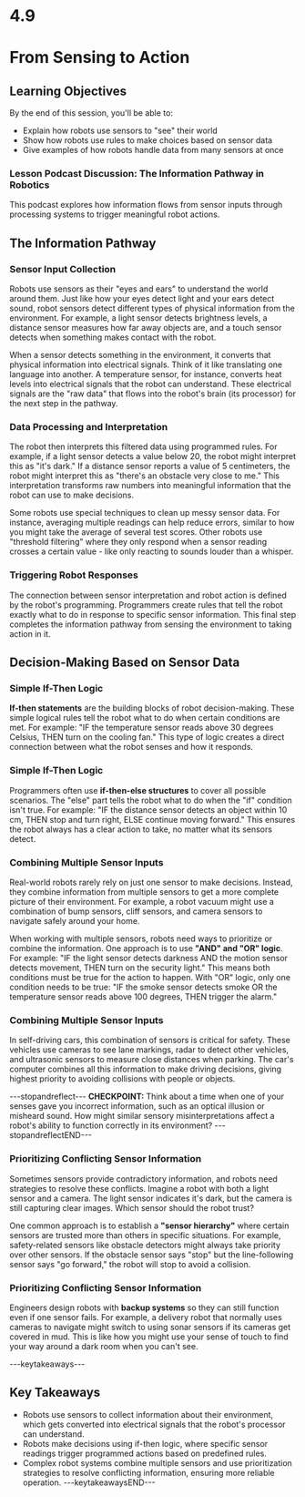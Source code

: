 # 4.9
# From Sensing to Action
## Learning Objectives

By the end of this session, you'll be able to:
- Explain how robots use sensors to "see" their world
- Show how robots use rules to make choices based on sensor data
- Give examples of how robots handle data from many sensors at once

### **Lesson Podcast Discussion:** The Information Pathway in Robotics
This podcast explores how information flows from sensor inputs through processing systems to trigger meaningful robot actions.

## **The Information Pathway**

### **Sensor Input Collection**
Robots use sensors as their "eyes and ears" to understand the world around them. Just like how your eyes detect light and your ears detect sound, robot sensors detect different types of physical information from the environment. For example, a light sensor detects brightness levels, a distance sensor measures how far away objects are, and a touch sensor detects when something makes contact with the robot.

When a sensor detects something in the environment, it converts that physical information into electrical signals. Think of it like translating one language into another. A temperature sensor, for instance, converts heat levels into electrical signals that the robot can understand. These electrical signals are the "raw data" that flows into the robot's brain (its processor) for the next step in the pathway.

### **Data Processing and Interpretation**
The robot then interprets this filtered data using programmed rules. For example, if a light sensor detects a value below 20, the robot might interpret this as "it's dark." If a distance sensor reports a value of 5 centimeters, the robot might interpret this as "there's an obstacle very close to me." This interpretation transforms raw numbers into meaningful information that the robot can use to make decisions.

Some robots use special techniques to clean up messy sensor data. For instance, averaging multiple readings can help reduce errors, similar to how you might take the average of several test scores. Other robots use "threshold filtering" where they only respond when a sensor reading crosses a certain value - like only reacting to sounds louder than a whisper.

### **Triggering Robot Responses**
The connection between sensor interpretation and robot action is defined by the robot's programming. Programmers create rules that tell the robot exactly what to do in response to specific sensor information. This final step completes the information pathway from sensing the environment to taking action in it.


## **Decision-Making Based on Sensor Data**

### **Simple If-Then Logic**
**If-then statements** are the building blocks of robot decision-making. These simple logical rules tell the robot what to do when certain conditions are met. For example: "IF the temperature sensor reads above 30 degrees Celsius, THEN turn on the cooling fan." This type of logic creates a direct connection between what the robot senses and how it responds.

### **Simple If-Then Logic**
Programmers often use **if-then-else structures** to cover all possible scenarios. The "else" part tells the robot what to do when the "if" condition isn't true. For example: "IF the distance sensor detects an object within 10 cm, THEN stop and turn right, ELSE continue moving forward." This ensures the robot always has a clear action to take, no matter what its sensors detect.

### **Combining Multiple Sensor Inputs**

Real-world robots rarely rely on just one sensor to make decisions. Instead, they combine information from multiple sensors to get a more complete picture of their environment. For example, a robot vacuum might use a combination of bump sensors, cliff sensors, and camera sensors to navigate safely around your home.

When working with multiple sensors, robots need ways to prioritize or combine the information. One approach is to use **"AND" and "OR" logic**. For example: "IF the light sensor detects darkness AND the motion sensor detects movement, THEN turn on the security light." This means both conditions must be true for the action to happen. With "OR" logic, only one condition needs to be true: "IF the smoke sensor detects smoke OR the temperature sensor reads above 100 degrees, THEN trigger the alarm."

### **Combining Multiple Sensor Inputs**
In self-driving cars, this combination of sensors is critical for safety. These vehicles use cameras to see lane markings, radar to detect other vehicles, and ultrasonic sensors to measure close distances when parking. The car's computer combines all this information to make driving decisions, giving highest priority to avoiding collisions with people or objects.

---stopandreflect---
**CHECKPOINT:** Think about a time when one of your senses gave you incorrect information, such as an optical illusion or misheard sound. How might similar sensory misinterpretations affect a robot's ability to function correctly in its environment?
---stopandreflectEND---



### **Prioritizing Conflicting Sensor Information**

Sometimes sensors provide contradictory information, and robots need strategies to resolve these conflicts. Imagine a robot with both a light sensor and a camera. The light sensor indicates it's dark, but the camera is still capturing clear images. Which sensor should the robot trust?

One common approach is to establish a **"sensor hierarchy"** where certain sensors are trusted more than others in specific situations. For example, safety-related sensors like obstacle detectors might always take priority over other sensors. If the obstacle sensor says "stop" but the line-following sensor says "go forward," the robot will stop to avoid a collision.

### **Prioritizing Conflicting Sensor Information**
Engineers design robots with **backup systems** so they can still function even if one sensor fails. For example, a delivery robot that normally uses cameras to navigate might switch to using sonar sensors if its cameras get covered in mud. This is like how you might use your sense of touch to find your way around a dark room when you can't see.


---keytakeaways---
## Key Takeaways
- Robots use sensors to collect information about their environment, which gets converted into electrical signals that the robot's processor can understand.
- Robots make decisions using if-then logic, where specific sensor readings trigger programmed actions based on predefined rules.
- Complex robot systems combine multiple sensors and use prioritization strategies to resolve conflicting information, ensuring more reliable operation.
---keytakeawaysEND---
